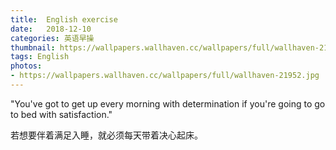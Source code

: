 ```yaml
---
title:  English exercise
date:   2018-12-10
categories: 英语早操
thumbnail: https://wallpapers.wallhaven.cc/wallpapers/full/wallhaven-21952.jpg
tags: English
photos:
- https://wallpapers.wallhaven.cc/wallpapers/full/wallhaven-21952.jpg
---
```


"You've got to get up every morning with determination if you're going to go to bed with satisfaction."
<p>若想要伴着满足入睡，就必须每天带着决心起床。</p>
